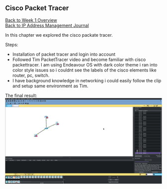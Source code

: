 ## Cisco Packet Tracer 

[Back to Week 1 Overview](../../journal/week1/README.md)<br/>
[Back to IP Address Management Journal](../../journal/week1/ipaddressmanagement/README.md)

In this chapter we explored the cisco packate tracer.

Steps: 
* Installation of packet tracer and login into account 
* Followed Tim PacketTracer video and become familiar with cisco packettracer. I am using Endeavour OS with dark color theme i ran into color style issues so i couldnt see the labels of the cisco elements like router, pc, switch.
* I have background knowledge in networking i could easily follow the clip and setup same environment as Tim.

The final result:
![](./cisco.png)
